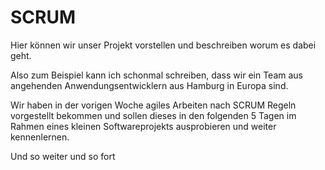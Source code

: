 # SCRUM

Hier können wir unser Projekt vorstellen und beschreiben worum es dabei geht.

Also zum Beispiel kann ich schonmal schreiben, dass wir ein Team aus angehenden Anwendungsentwicklern aus Hamburg in Europa sind.

Wir haben in der vorigen Woche agiles Arbeiten nach SCRUM Regeln vorgestellt bekommen 
und sollen dieses in den folgenden 5 Tagen im Rahmen eines kleinen Softwareprojekts ausprobieren und weiter kennenlernen.

Und so weiter und so fort
